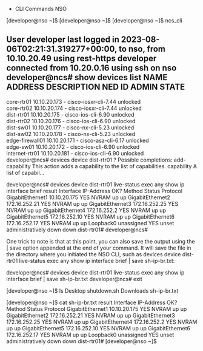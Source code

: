 + CLI Commands NSO

[developer@nso ~]$ 
[developer@nso ~]$ 
[developer@nso ~]$ ncs_cli

User developer last logged in 2023-08-06T02:21:31.319277+00:00, to nso, from 10.10.20.49 using rest-https
developer connected from 10.20.0.16 using ssh on nso
developer@ncs# show devices list
NAME             ADDRESS       DESCRIPTION  NED ID                ADMIN STATE  
-----------------------------------------------------------------------------
core-rtr01       10.10.20.173  -            cisco-iosxr-cli-7.44  unlocked     
core-rtr02       10.10.20.174  -            cisco-iosxr-cli-7.44  unlocked     
dist-rtr01       10.10.20.175  -            cisco-ios-cli-6.90    unlocked     
dist-rtr02       10.10.20.176  -            cisco-ios-cli-6.90    unlocked     
dist-sw01        10.10.20.177  -            cisco-nx-cli-5.23     unlocked     
dist-sw02        10.10.20.178  -            cisco-nx-cli-5.23     unlocked     
edge-firewall01  10.10.20.171  -            cisco-asa-cli-6.17    unlocked     
edge-sw01        10.10.20.172  -            cisco-ios-cli-6.90    unlocked     
internet-rtr01   10.10.20.181  -            cisco-ios-cli-6.90    unlocked     
developer@ncs# devices device dist-rtr01 ?
Possible completions:
  add-capability         This action adds a capability to the list of capabilities.
  capability             A list of capabil...


developer@ncs# devices device dist-rtr01 live-status exec any show ip interface brief
result
Interface              IP-Address      OK? Method Status                Protocol
GigabitEthernet1       10.10.20.175    YES NVRAM  up                    up
GigabitEthernet2       172.16.252.21   YES NVRAM  up                    up
GigabitEthernet3       172.16.252.25   YES NVRAM  up                    up
GigabitEthernet4       172.16.252.2    YES NVRAM  up                    up
GigabitEthernet5       172.16.252.10   YES NVRAM  up                    up
GigabitEthernet6       172.16.252.17   YES NVRAM  up                    up
Loopback0              unassigned      YES unset  administratively down down
dist-rtr01#
developer@ncs#

One trick to note is that at this point, you can also save the output using the | save option appended at the end of your command. It will save the file in the directory where you initiated the NSO CLI, such as devices device dist-rtr01 live-status exec any show ip interface brief | save sh-ip-br.txt:

developer@ncs# devices device dist-rtr01 live-status exec any show ip interface brief | save sh-ip-br.txt
developer@ncs# exit

[developer@nso ~]$ ls
Desktop    shutdown.sh
Downloads  sh-ip-br.txt

[developer@nso ~]$ cat sh-ip-br.txt
result
Interface              IP-Address      OK? Method Status                Protocol
GigabitEthernet1       10.10.20.175    YES NVRAM  up                    up
GigabitEthernet2       172.16.252.21   YES NVRAM  up                    up
GigabitEthernet3       172.16.252.25   YES NVRAM  up                    up
GigabitEthernet4       172.16.252.2    YES NVRAM  up                    up
GigabitEthernet5       172.16.252.10   YES NVRAM  up                    up
GigabitEthernet6       172.16.252.17   YES NVRAM  up                    up
Loopback0              unassigned      YES unset  administratively down down
dist-rtr01#
[developer@nso ~]$